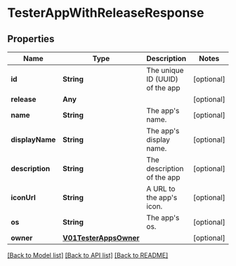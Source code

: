 # TesterAppWithReleaseResponse

## Properties
Name | Type | Description | Notes
------------ | ------------- | ------------- | -------------
**id** | **String** | The unique ID (UUID) of the app | [optional] 
**release** | **Any** |  | [optional] 
**name** | **String** | The app&#39;s name. | [optional] 
**displayName** | **String** | The app&#39;s display name. | [optional] 
**description** | **String** | The description of the app | [optional] 
**iconUrl** | **String** | A URL to the app&#39;s icon. | [optional] 
**os** | **String** | The app&#39;s os. | [optional] 
**owner** | [**V01TesterAppsOwner**](V01TesterAppsOwner.md) |  | [optional] 

[[Back to Model list]](../README.md#documentation-for-models) [[Back to API list]](../README.md#documentation-for-api-endpoints) [[Back to README]](../README.md)


